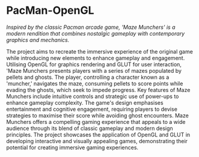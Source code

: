 # PacMan-OpenGL

_Inspired by the classic Pacman arcade game, 'Maze Munchers' is a modern rendition that combines 
nostalgic gameplay with contemporary graphics and mechanics._ 



The project aims to recreate the immersive experience of the original game while introducing new elements to enhance gameplay and 
engagement. Utilising OpenGL for graphics rendering and GLUT for user interaction, 'Maze Munchers 
presents players with a series of mazes populated by pellets and ghosts. The player, controlling a 
character known as a 'muncher,' navigates the maze, consuming pellets to score points while evading 
the ghosts, which seek to impede progress. Key features of Maze Munchers include intuitive controls 
and strategic use of power-ups to enhance gameplay complexity. The game's design emphasises 
entertainment and cognitive engagement, requiring players to devise strategies to maximise their score 
while avoiding ghost encounters. Maze Munchers offers a compelling gaming experience that appeals 
to a wide audience through its blend of classic gameplay and modern design principles. The project 
showcases the application of OpenGL and GLUT in developing interactive and visually appealing 
games, demonstrating their potential for creating immersive gaming experiences.
